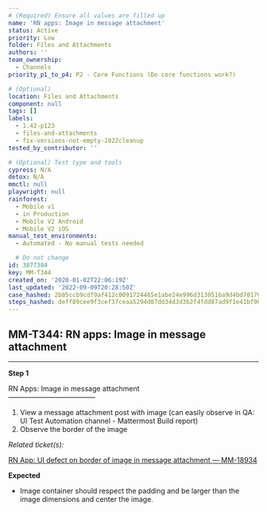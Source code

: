 ```yaml
---
# (Required) Ensure all values are filled up
name: 'RN apps: Image in message attachment'
status: Active
priority: Low
folder: Files and Attachments
authors: ''
team_ownership:
  - Channels
priority_p1_to_p4: P2 - Core Functions (Do core functions work?)

# (Optional)
location: Files and Attachments
component: null
tags: []
labels:
  - 1.42-p123
  - files-and-attachments
  - fix-versions-not-empty-2022cleanup
tested_by_contributor: ''

# (Optional) Test type and tools
cypress: N/A
detox: N/A
mmctl: null
playwright: null
rainforest:
  - Mobile v1
  - in Production
  - Mobile V2 Android
  - Mobile V2 iOS
manual_test_environments:
  - Automated - No manual tests needed

  # Do not change
id: 3877384
key: MM-T344
created_on: '2020-01-02T22:06:19Z'
last_updated: '2022-09-09T20:28:50Z'
case_hashed: 2b85ccb9cdf9af412c0091724465e1abe24e996d3130516a9d4bd70170daa2656d22b3316bbe43df69f8063868128421
steps_hashed: deff89cee9f3cef37ceaa5294d87dd34d3d3b2f4fdd87ad9f1e41bf907fb4c6c7bf7cb92c1ee4fd4c01db8a028bf66e6
---
```


<!-- (Auto-generated) Based on frontmatter's "key" and "name" -->

## MM-T344: RN apps: Image in message attachment

---

**Step 1**

RN Apps: Image in message attachment\
–––––––––––––––––––––––––

1. View a message attachment post with image (can easily observe in QA: UI Test Automation channel - Mattermost Build report)
2. Observe the border of the image

_Related ticket(s):_

[RN App: UI defect on border of image in message attachment — MM-18934](https://mattermost.atlassian.net/browse/MM-18934)

**Expected**

- Image container should respect the padding and be larger than the image dimensions and center the image.
